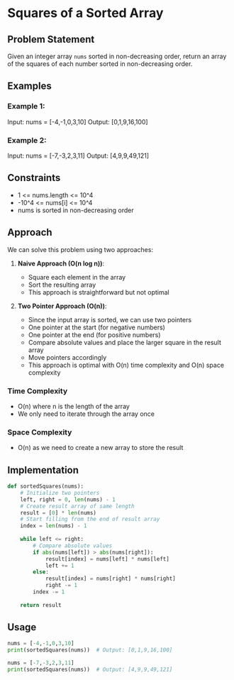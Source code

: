 # Squares of a Sorted Array

## Problem Statement
Given an integer array `nums` sorted in non-decreasing order, return an array of the squares of each number sorted in non-decreasing order.

## Examples
### Example 1:
Input: nums = [-4,-1,0,3,10]
Output: [0,1,9,16,100]

### Example 2:
Input: nums = [-7,-3,2,3,11]
Output: [4,9,9,49,121]

## Constraints
* 1 <= nums.length <= 10^4
* -10^4 <= nums[i] <= 10^4
* nums is sorted in non-decreasing order

## Approach
We can solve this problem using two approaches:

1. **Naive Approach (O(n log n))**:
   - Square each element in the array
   - Sort the resulting array
   - This approach is straightforward but not optimal

2. **Two Pointer Approach (O(n))**:
   - Since the input array is sorted, we can use two pointers
   - One pointer at the start (for negative numbers)
   - One pointer at the end (for positive numbers)
   - Compare absolute values and place the larger square in the result array
   - Move pointers accordingly
   - This approach is optimal with O(n) time complexity and O(n) space complexity

### Time Complexity
- O(n) where n is the length of the array
- We only need to iterate through the array once

### Space Complexity
- O(n) as we need to create a new array to store the result

## Implementation
```python
def sortedSquares(nums):
    # Initialize two pointers
    left, right = 0, len(nums) - 1
    # Create result array of same length
    result = [0] * len(nums)
    # Start filling from the end of result array
    index = len(nums) - 1
    
    while left <= right:
        # Compare absolute values
        if abs(nums[left]) > abs(nums[right]):
            result[index] = nums[left] * nums[left]
            left += 1
        else:
            result[index] = nums[right] * nums[right]
            right -= 1
        index -= 1
    
    return result
```

## Usage
```python
nums = [-4,-1,0,3,10]
print(sortedSquares(nums))  # Output: [0,1,9,16,100]

nums = [-7,-3,2,3,11]
print(sortedSquares(nums))  # Output: [4,9,9,49,121]
```
